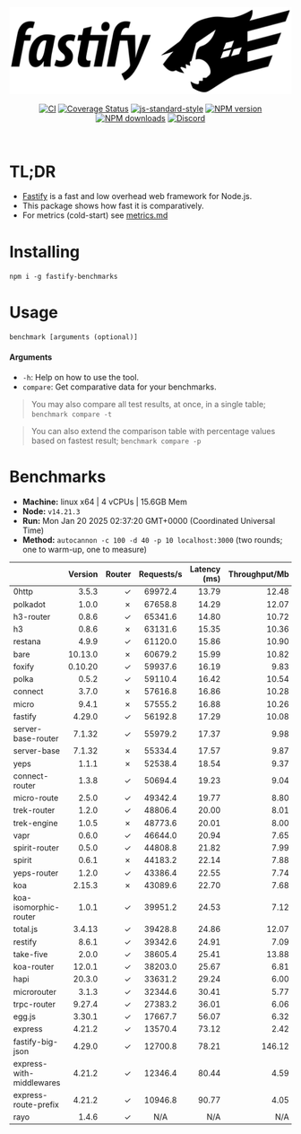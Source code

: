 <div align="center">
  <img src="https://github.com/fastify/graphics/raw/HEAD/fastify-landscape-outlined.svg" width="650" height="auto"/>
</div>

<div align="center">

[![CI](https://github.com/fastify/fastify/workflows/ci/badge.svg)](https://github.com/fastify/fastify/actions/workflows/ci.yml)
[![Coverage Status](https://coveralls.io/repos/github/fastify/fastify/badge.svg?branch=master)](https://coveralls.io/github/fastify/fastify?branch=master)
[![js-standard-style](https://img.shields.io/badge/code%20style-standard-brightgreen.svg?style=flat)](http://standardjs.com/)
[![NPM version](https://img.shields.io/npm/v/fastify.svg?style=flat)](https://www.npmjs.com/package/fastify)
[![NPM downloads](https://img.shields.io/npm/dm/fastify.svg?style=flat)](https://www.npmjs.com/package/fastify) [![Discord](https://img.shields.io/discord/725613461949906985)](https://discord.gg/fastify)

</div>
<br />

# TL;DR

* [Fastify](https://github.com/fastify/fastify) is a fast and low overhead web framework for Node.js.
* This package shows how fast it is comparatively.
* For metrics (cold-start) see [metrics.md](./METRICS.md)

# Installing

```
npm i -g fastify-benchmarks
```

# Usage

```
benchmark [arguments (optional)]
```

#### Arguments

* `-h`: Help on how to use the tool.
* `compare`: Get comparative data for your benchmarks.

> You may also compare all test results, at once, in a single table; `benchmark compare -t`

> You can also extend the comparison table with percentage values based on fastest result; `benchmark compare -p`
# Benchmarks

* __Machine:__ linux x64 | 4 vCPUs | 15.6GB Mem
* __Node:__ `v14.21.3`
* __Run:__ Mon Jan 20 2025 02:37:20 GMT+0000 (Coordinated Universal Time)
* __Method:__ `autocannon -c 100 -d 40 -p 10 localhost:3000` (two rounds; one to warm-up, one to measure)

|                          | Version | Router | Requests/s | Latency (ms) | Throughput/Mb |
| :--                      | --:     | --:    | :-:        | --:          | --:           |
| 0http                    | 3.5.3   | ✓      | 69972.4    | 13.79        | 12.48         |
| polkadot                 | 1.0.0   | ✗      | 67658.8    | 14.29        | 12.07         |
| h3-router                | 0.8.6   | ✓      | 65341.6    | 14.80        | 10.72         |
| h3                       | 0.8.6   | ✗      | 63131.6    | 15.35        | 10.36         |
| restana                  | 4.9.9   | ✓      | 61120.0    | 15.86        | 10.90         |
| bare                     | 10.13.0 | ✗      | 60679.2    | 15.99        | 10.82         |
| foxify                   | 0.10.20 | ✓      | 59937.6    | 16.19        | 9.83          |
| polka                    | 0.5.2   | ✓      | 59110.4    | 16.42        | 10.54         |
| connect                  | 3.7.0   | ✗      | 57616.8    | 16.86        | 10.28         |
| micro                    | 9.4.1   | ✗      | 57555.2    | 16.88        | 10.26         |
| fastify                  | 4.29.0  | ✓      | 56192.8    | 17.29        | 10.08         |
| server-base-router       | 7.1.32  | ✓      | 55979.2    | 17.37        | 9.98          |
| server-base              | 7.1.32  | ✗      | 55334.4    | 17.57        | 9.87          |
| yeps                     | 1.1.1   | ✗      | 52538.4    | 18.54        | 9.37          |
| connect-router           | 1.3.8   | ✓      | 50694.4    | 19.23        | 9.04          |
| micro-route              | 2.5.0   | ✓      | 49342.4    | 19.77        | 8.80          |
| trek-router              | 1.2.0   | ✓      | 48806.4    | 20.00        | 8.01          |
| trek-engine              | 1.0.5   | ✗      | 48773.6    | 20.01        | 8.00          |
| vapr                     | 0.6.0   | ✓      | 46644.0    | 20.94        | 7.65          |
| spirit-router            | 0.5.0   | ✓      | 44808.8    | 21.82        | 7.99          |
| spirit                   | 0.6.1   | ✗      | 44183.2    | 22.14        | 7.88          |
| yeps-router              | 1.2.0   | ✓      | 43386.4    | 22.55        | 7.74          |
| koa                      | 2.15.3  | ✗      | 43089.6    | 22.70        | 7.68          |
| koa-isomorphic-router    | 1.0.1   | ✓      | 39951.2    | 24.53        | 7.12          |
| total.js                 | 3.4.13  | ✓      | 39428.8    | 24.86        | 12.07         |
| restify                  | 8.6.1   | ✓      | 39342.6    | 24.91        | 7.09          |
| take-five                | 2.0.0   | ✓      | 38605.4    | 25.41        | 13.88         |
| koa-router               | 12.0.1  | ✓      | 38203.0    | 25.67        | 6.81          |
| hapi                     | 20.3.0  | ✓      | 33631.2    | 29.24        | 6.00          |
| microrouter              | 3.1.3   | ✓      | 32344.6    | 30.41        | 5.77          |
| trpc-router              | 9.27.4  | ✓      | 27383.2    | 36.01        | 6.06          |
| egg.js                   | 3.30.1  | ✓      | 17667.7    | 56.07        | 6.32          |
| express                  | 4.21.2  | ✓      | 13570.4    | 73.12        | 2.42          |
| fastify-big-json         | 4.29.0  | ✓      | 12700.8    | 78.21        | 146.12        |
| express-with-middlewares | 4.21.2  | ✓      | 12346.4    | 80.44        | 4.59          |
| express-route-prefix     | 4.21.2  | ✓      | 10946.8    | 90.77        | 4.05          |
| rayo                     | 1.4.6   | ✓      | N/A        | N/A          | N/A           |
